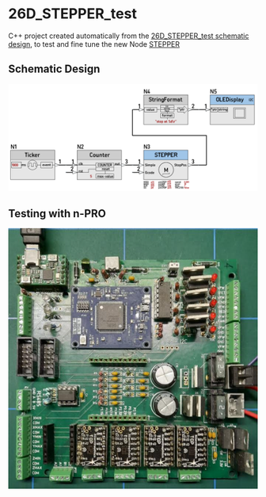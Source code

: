# 26D_STEPPER_test
C++ project created automatically from the [26D_STEPPER_test schematic design](https://github.com/nBlocksStudioApps/26D_STEPPER_test),
to test and fine tune the new Node [STEPPER](https://github.com/nBlocksStudioNodes/nblocks_stepper)


## Schematic Design
<img
src="img/01.PNG"
width = 800
/>


## Testing with n-PRO
<img
src="img/02.PNG"
width = 800
/>
